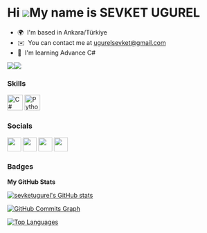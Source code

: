 Hi ![](https://user-images.githubusercontent.com/18350557/176309783-0785949b-9127-417c-8b55-ab5a4333674e.gif)My name is SEVKET UGUREL
=====================================================================================================================================

* 🌍  I'm based in Ankara/Türkiye
* ✉️  You can contact me at [ugurelsevket@gmail.com](mailto:ugurelsevket@gmail.com)
* 🧠  I'm learning Advance C#

<a href="https://www.github.com/sevketugurel" target="_blank" rel="noreferrer"><img
src="https://img.shields.io/github/followers/sevketugurel?logo=github&style=for-the-badge&color=3382ed&labelColor=000000" /></a><a href="https://www.twitter.com/1sevketugurel" target="_blank" rel="noreferrer"><img
src="https://img.shields.io/twitter/follow/1sevketugurel?logo=twitter&style=for-the-badge&color=3382ed&labelColor=000000"
/></a>

### Skills


<p align="left">
<a href="https://docs.microsoft.com/en-us/dotnet/csharp/" target="_blank" rel="noreferrer"><img src="https://raw.githubusercontent.com/danielcranney/readme-generator/main/public/icons/skills/csharp-colored.svg" width="36" height="36" alt="C#" /></a>
<a href="https://www.python.org/" target="_blank" rel="noreferrer"><img src="https://raw.githubusercontent.com/danielcranney/readme-generator/main/public/icons/skills/python-colored.svg" width="36" height="36" alt="Python" /></a>
</p>


### Socials

<p align="left"> <a href="https://www.github.com/sevketugurel" target="_blank" rel="noreferrer"><img src="https://raw.githubusercontent.com/danielcranney/readme-generator/main/public/icons/socials/github.svg" width="32" height="32" /></a> <a href="http://www.instagram.com/sevketugurel" target="_blank" rel="noreferrer"><img src="https://raw.githubusercontent.com/danielcranney/readme-generator/main/public/icons/socials/instagram.svg" width="32" height="32" /></a> <a href="https://www.linkedin.com/in/sevketugurel" target="_blank" rel="noreferrer"><img src="https://raw.githubusercontent.com/danielcranney/readme-generator/main/public/icons/socials/linkedin.svg" width="32" height="32" /></a> <a href="https://www.twitter.com/1sevketugurel" target="_blank" rel="noreferrer"><img src="https://raw.githubusercontent.com/danielcranney/readme-generator/main/public/icons/socials/twitter.svg" width="32" height="32" /></a></p>

### Badges

<b>My GitHub Stats</b>

<a href="http://www.github.com/sevketugurel"><img src="https://github-readme-stats.vercel.app/api?username=sevketugurel&show_icons=true&hide=&count_private=true&title_color=ffffff&text_color=ffffff&icon_color=3382ed&bg_color=000000&hide_border=true&show_icons=true" alt="sevketugurel's GitHub stats" /></a>

<a href="http://www.github.com/sevketugurel"><img src="https://github-readme-activity-graph.cyclic.app/graph?username=sevketugurel&bg_color=000000&color=ffffff&line=3382ed&point=ffffff&area_color=000000&area=true&hide_border=true&custom_title=GitHub%20Commits%20Graph" alt="GitHub Commits Graph" /></a>

<a href="https://github.com/sevketugurel" align="left"><img src="https://github-readme-stats.vercel.app/api/top-langs/?username=sevketugurel&langs_count=10&title_color=ffffff&text_color=ffffff&icon_color=3382ed&bg_color=000000&hide_border=true&locale=en&custom_title=Top%20%Languages" alt="Top Languages" /></a>
